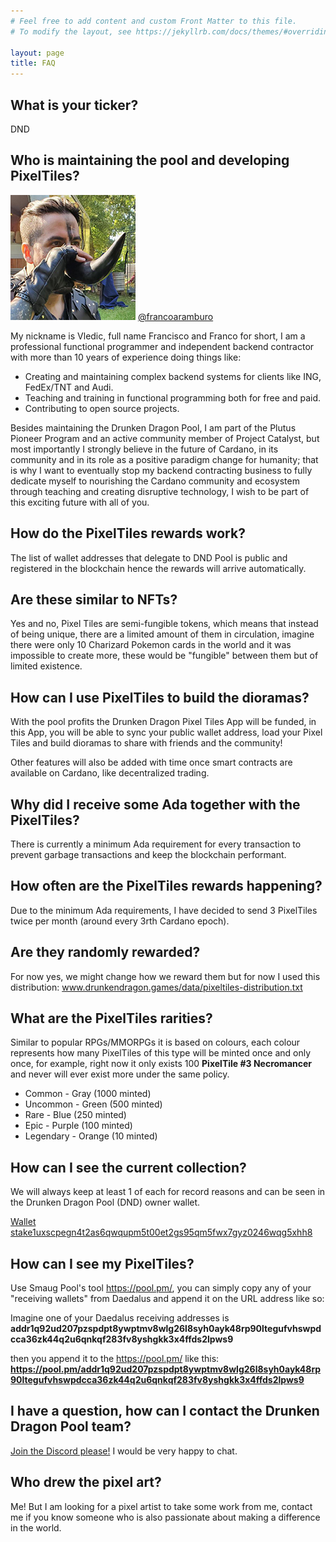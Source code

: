 ```yaml
---
# Feel free to add content and custom Front Matter to this file.
# To modify the layout, see https://jekyllrb.com/docs/themes/#overriding-theme-defaults

layout: page 
title: FAQ
---
```


## What is your ticker?

DND

## Who is maintaining the pool and developing PixelTiles?

![Vledic](/assets/img/vledic.jpg)
[@francoaramburo](https://twitter.com/francoaramburo)

My nickname is Vledic, full name Francisco and Franco for short, I am a professional functional programmer and independent backend contractor with more than 10 years of experience doing things like: 

* Creating and maintaining complex backend systems for clients like ING, FedEx/TNT and Audi. 
* Teaching and training in functional programming both for free and paid.
* Contributing to open source projects.

Besides maintaining the Drunken Dragon Pool, I am part of the Plutus Pioneer Program and an active community member of Project Catalyst, but most importantly I strongly believe in the future of Cardano, in its community and in its role as a positive paradigm change for humanity; that is why I want to eventually stop my backend contracting business to fully dedicate myself to nourishing the Cardano community and ecosystem through teaching and creating disruptive technology, I wish to be part of this exciting future with all of you.

## How do the PixelTiles rewards work?

The list of wallet addresses that delegate to DND Pool is public and registered in the blockchain hence the rewards will arrive automatically. 

## Are these similar to NFTs?

Yes and no, Pixel Tiles are semi-fungible tokens, which means that instead of being unique, there are a limited amount of them in circulation, imagine there were only 10 Charizard Pokemon cards in the world and it was impossible to create more, these would be "fungible" between them but of limited existence.

## How can I use PixelTiles to build the dioramas?

With the pool profits the Drunken Dragon Pixel Tiles App will be funded, in this App, you will be able to sync your public wallet address, load your Pixel Tiles and build dioramas to share with friends and the community!

Other features will also be added with time once smart contracts are available on Cardano, like decentralized trading.

## Why did I receive some Ada together with the PixelTiles?

There is currently a minimum Ada requirement for every transaction to prevent garbage transactions and keep the blockchain performant.

## How often are the PixelTiles rewards happening?

Due to the minimum Ada requirements, I have decided to send 3 PixelTiles twice per month (around every 3rth Cardano epoch).

## Are they randomly rewarded?

For now yes, we might change how we reward them but for now I used this distribution: www.drunkendragon.games/data/pixeltiles-distribution.txt

## What are the PixelTiles rarities?

Similar to popular RPGs/MMORPGs it is based on colours, each colour represents how many PixelTiles of this type will be minted once and only once, for example, right now it only exists 100 **PixelTile #3 Necromancer** and never will ever exist more under the same policy.

* Common - Gray (1000 minted)
* Uncommon - Green (500 minted)
* Rare - Blue (250 minted)
* Epic - Purple (100 minted)
* Legendary - Orange (10 minted)

## How can I see the current collection?

We will always keep at least 1 of each for record reasons and can be seen in the Drunken Dragon Pool (DND) owner wallet.

[Wallet stake1uxscpegn4t2as6qwqupm5t00et2gs95qm5fwx7gyz0246wqg5xhh8](https://pool.pm/stake1uxscpegn4t2as6qwqupm5t00et2gs95qm5fwx7gyz0246wqg5xhh8)

## How can I see my PixelTiles?

Use Smaug Pool's tool https://pool.pm/, you can simply copy any of your "receiving wallets" from Daedalus and append it on the URL address like so: 

Imagine one of your Daedalus receiving addresses is **addr1q92ud207pzspdpt8ywptmv8wlg26l8syh0ayk48rp90ltegufvhswpdcca36zk44q2u6qnkqf283fv8yshgkk3x4ffds2lpws9**

then you append it to the https://pool.pm/ like this: **https://pool.pm/addr1q92ud207pzspdpt8ywptmv8wlg26l8syh0ayk48rp90ltegufvhswpdcca36zk44q2u6qnkqf283fv8yshgkk3x4ffds2lpws9**

## I have a question, how can I contact the Drunken Dragon Pool team?

[Join the Discord please!](https://discord.gg/rwY7Vsjcnr) I would be very happy to chat.

## Who drew the pixel art?

Me! But I am looking for a pixel artist to take some work from me, contact me if you know someone who is also passionate about making a difference in the world.
